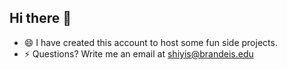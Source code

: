 ## Hi there 👋
- 😄 I have created this account to host some fun side projects.
- ⚡ Questions? Write me an email at shiyis@brandeis.edu

<!--
**shiyisrsly/shiyisrsly** is a ✨ _special_ ✨ repository because its `README.md` (this file) appears on your GitHub profile.

Here are some ideas to get you started:


-->
